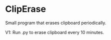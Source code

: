 # ClipErase
Small program that erases clipboard periodically.

V1: Run .py to erase clipboard every 10 minutes.
